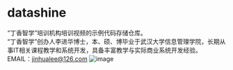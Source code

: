 # datashine
“丁香智学”培训机构培训视频的示例代码存储仓库。<br>
“丁香智学”创办人李进华博士，本、硕、博毕业于武汉大学信息管理学院，长期从事IT相关课程教学和系统开发，具备丰富教学与实际商业系统开发经验。
EMAIL：jinhualee@126.com 
![image](https://github.com/jinhualee/datashine/blob/master/%E4%B8%81%E9%A6%99%E6%99%BA%E5%AD%A6%E4%BA%8C%E7%BB%B4%E7%A0%81.jpg)
